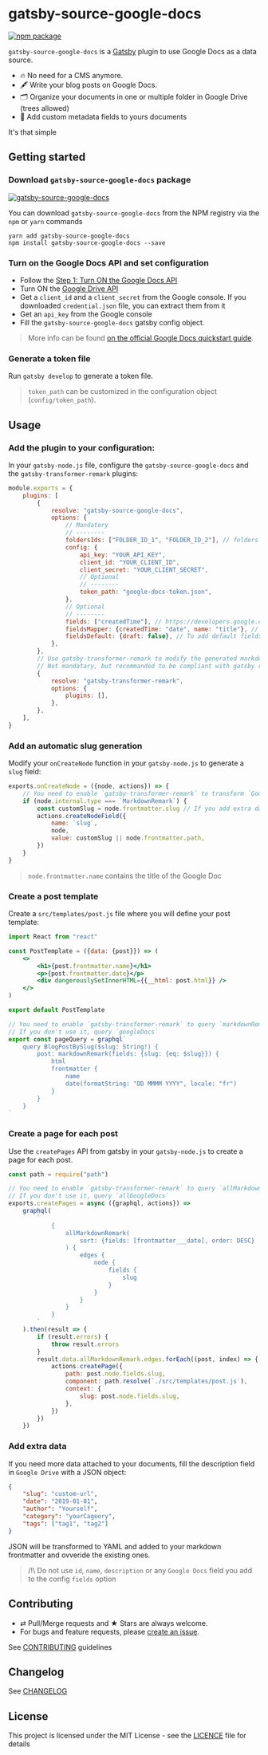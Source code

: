 # gatsby-source-google-docs

[![npm package][npm-badge]][npm]

`gatsby-source-google-docs` is a [Gatsby](https://www.gatsbyjs.org/) plugin to use Google Docs as a data source.

-   🔥 No need for a CMS anymore.
-   🖋 Write your blog posts on Google Docs.
-   🗂 Organize your documents in one or multiple folder in Google Drive (trees allowed)
-   🤡 Add custom metadata fields to yours documents

It's that simple

## Getting started

### Download `gatsby-source-google-docs` package

[![gatsby-source-google-docs](https://nodei.co/npm/gatsby-source-google-docs.png?downloads=true&downloadRank=true&stars=true)](https://nodei.co/npm/gatsby-source-google-docs/)

You can download `gatsby-source-google-docs` from the NPM registry via the
`npm` or `yarn` commands

```shell
yarn add gatsby-source-google-docs
npm install gatsby-source-google-docs --save
```

### Turn on the Google Docs API and set configuration

-   Follow the [Step 1: Turn ON the Google Docs API](https://developers.google.com/docs/api/quickstart/js)
-   Turn ON the [Google Drive API](https://developers.google.com/drive/api/v3/quickstart/nodejs)
-   Get a `client_id` and a `client_secret` from the Google console. If you downloaded `credential.json` file, you can extract them from it
-   Get an `api_key` from the Google console
-   Fill the `gatsby-source-google-docs` gatsby config object.

> More info can be found [on the official Google Docs quickstart guide](https://developers.google.com/docs/api/quickstart/js).

### Generate a token file

Run `gatsby develop` to generate a token file.

> `token_path` can be customized in the configuration object (`config/token_path`).

## Usage

### Add the plugin to your configuration:

In your `gatsby-node.js` file, configure the `gatsby-source-google-docs` and the `gatsby-transformer-remark` plugins:

```js
module.exports = {
    plugins: [
        {
            resolve: "gatsby-source-google-docs",
            options: {
                // Mandatory
                // --------
                foldersIds: ["FOLDER_ID_1", "FOLDER_ID_2"], // folders Ids can be found in Google Drive URLs
                config: {
                    api_key: "YOUR_API_KEY",
                    client_id: "YOUR_CLIENT_ID",
                    client_secret: "YOUR_CLIENT_SECRET",
                    // Optional
                    // --------
                    token_path: "google-docs-token.json",
                },
                // Optional
                // --------
                fields: ["createdTime"], // https://developers.google.com/drive/api/v3/reference/files#resource
                fieldsMapper: {createdTime: "date", name: "title"}, // To rename fields
                fieldsDefault: {draft: false}, // To add default fields values
            },
        },
        // Use gatsby-transformer-remark to modify the generated markdown
        // Not mandatary, but recommanded to be compliant with gatsby remark ecosystem
        {
            resolve: "gatsby-transformer-remark",
            options: {
                plugins: [],
            },
        },
    ],
}
```

### Add an automatic slug generation

Modify your `onCreateNode` function in your `gatsby-node.js` to generate a `slug` field:

```js
exports.onCreateNode = ({node, actions}) => {
    // You need to enable `gatsby-transformer-remark` to transform `GoogleDocs` type to `MarkdownRemark` type.
    if (node.internal.type === `MarkdownRemark`) {
        const customSlug = node.frontmatter.slug // If you add extra data `slug` with description field
        actions.createNodeField({
            name: `slug`,
            node,
            value: customSlug || node.frontmatter.path,
        })
    }
}
```

> `node.frontmatter.name` contains the title of the Google Doc

### Create a post template

Create a `src/templates/post.js` file where you will define your post template:

```jsx
import React from "react"

const PostTemplate = ({data: {post}}) => (
    <>
        <h1>{post.frontmatter.name}</h1>
        <p>{post.frontmatter.date}</p>
        <div dangerouslySetInnerHTML={{__html: post.html}} />
    </>
)

export default PostTemplate

// You need to enable `gatsby-transformer-remark` to query `markdownRemark`.
// If you don't use it, query `googleDocs`
export const pageQuery = graphql`
    query BlogPostBySlug($slug: String!) {
        post: markdownRemark(fields: {slug: {eq: $slug}}) {
            html
            frontmatter {
                name
                date(formatString: "DD MMMM YYYY", locale: "fr")
            }
        }
    }
`
```

### Create a page for each post

Use the `createPages` API from gatsby in your `gatsby-node.js` to create a page for each post.

```js
const path = require("path")

// You need to enable `gatsby-transformer-remark` to query `allMarkdownRemark`.
// If you don't use it, query `allGoogleDocs`
exports.createPages = async ({graphql, actions}) =>
    graphql(
        `
            {
                allMarkdownRemark(
                    sort: {fields: [frontmatter___date], order: DESC}
                ) {
                    edges {
                        node {
                            fields {
                                slug
                            }
                        }
                    }
                }
            }
        `
    ).then(result => {
        if (result.errors) {
            throw result.errors
        }
        result.data.allMarkdownRemark.edges.forEach((post, index) => {
            actions.createPage({
                path: post.node.fields.slug,
                component: path.resolve(`./src/templates/post.js`),
                context: {
                    slug: post.node.fields.slug,
                },
            })
        })
    })
```

### Add extra data

If you need more data attached to your documents, fill the description field in `Google Drive` with a JSON object:

```JSON
{
    "slug": "custom-url",
    "date": "2019-01-01",
    "author": "Yourself",
    "category": "yourCageory",
    "tags": ["tag1", "tag2"]
}
```

JSON will be transformed to YAML and added to your markdown frontmatter and ovveride the existing ones.

> /!\ Do not use `id`, `name`, `description` or any `Google Docs` field you add to the config `fields` option

## Contributing

-   ⇄ Pull/Merge requests and ★ Stars are always welcome.
-   For bugs and feature requests, please [create an issue][github-issue].

See [CONTRIBUTING](./CONTRIBUTING.md) guidelines

## Changelog

See [CHANGELOG](./CHANGELOG.md)

## License

This project is licensed under the MIT License - see the
[LICENCE](./LICENCE.md) file for details

[npm-badge]: https://img.shields.io/npm/v/gatsby-source-google-docs.svg?style=flat-square
[npm]: https://www.npmjs.org/package/gatsby-source-google-docs
[github-issue]: https://github.com/xuopled/gatsby-source-google-docs/issues/new
